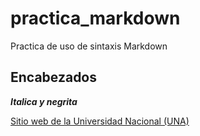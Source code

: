 # practica_markdown
Practica de uso de sintaxis Markdown

## Encabezados
***Italica y negrita***

[Sitio web de la Universidad Nacional (UNA)](https://www.una.ac.cr/)
<a href="https://www.una.ac.cr/" target="_blank">
